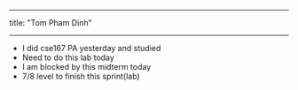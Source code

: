 - - -
title: "Tom Pham Dinh"
- - -

- I did cse167 PA yesterday and studied
- Need to do this lab today
- I am blocked by this midterm today
- 7/8 level to finish this sprint(lab)
